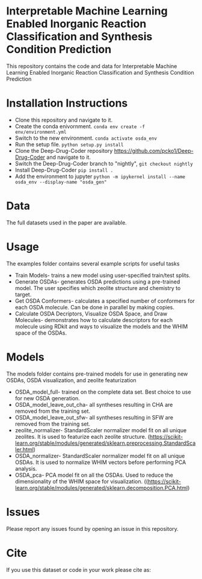 # Interpretable Machine Learning Enabled Inorganic Reaction Classification and Synthesis Condition Prediction
This repository contains the code and data for Interpretable Machine Learning Enabled Inorganic Reaction Classification and Synthesis Condition Prediction

# Installation Instructions
- Clone this repository and navigate to it. 
- Create the conda enivornment. `conda env create -f env/environment.yml`
- Switch to the new environment. `conda activate osda_env`
- Run the setup file. `python setup.py install`
- Clone the Deep-Drug-Coder repository https://github.com/pcko1/Deep-Drug-Coder and navigate to it. 
- Switch the Deep-Drug-Coder branch to "nightly", `git checkout nightly`
- Install Deep-Drug-Coder `pip install .` 
- Add the environment to jupyter `python -m ipykernel install --name osda_env --display-name "osda_gen"`

# Data
The full datasets used in the paper are available.

# Usage
The examples folder contains several example scripts for useful tasks
- Train Models- trains a new model using user-specified train/test splits.
- Generate OSDAs- generates OSDA predictions using a pre-trained model. The user specifies which zeolite structure and chemistry to target.
- Get OSDA Conformers- calculates a specified number of conformers for each OSDA molecule. Can be done in parallel by making copies. 
- Calculate OSDA Decriptors, Visualize OSDA Space, and Draw Molecules- demonstrates how to calculate descriptors for each molecule using RDkit and ways to visualize the models and the WHIM space of the OSDAs.

# Models 
The models folder contains pre-trained models for use in generating new OSDAs, OSDA visualization, and zeolite featurization
- OSDA_model_full- trained on the complete data set. Best choice to use for new OSDA generation.
- OSDA_model_leave_out_cha- all syntheses resulting in CHA are removed from the training set. 
- OSDA_model_leave_out_sfw- all syntheses resulting in SFW are removed from the training set. 
- zeolite_normalizer-  StandardScaler normalizer model fit on all unique zeolites. It is used to featurize each zeolite structure. (https://scikit-learn.org/stable/modules/generated/sklearn.preprocessing.StandardScaler.html)
- OSDA_normalizer- StandardScaler normalizer model fit on all unique OSDAs. It is used to normalize WHIM vectors before performing PCA analysis.
- OSDA_pca- PCA model fit on all the OSDAs. Used to reduce the dimensionality of the WHIM space for visualization. ((https://scikit-learn.org/stable/modules/generated/sklearn.decomposition.PCA.html)

# Issues
Please report any issues found by opening an issue in this repository. 
# Cite
If you use this dataset or code in your work please cite as:
